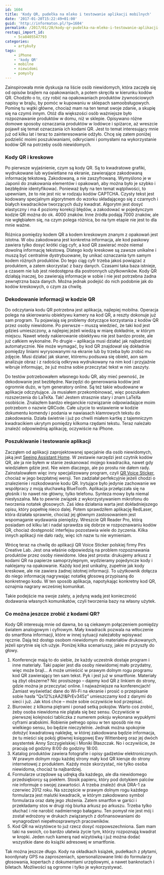 ```yaml
---
id: 1604
title: 'Kody QR, pudełka na mleko i testowanie aplikacji mobilnych'
date: '2017-01-20T15:22:49+01:00'
guid: 'http://informaton.pl/?p=1604'
permalink: /2017/01/20/kody-qr-pudelka-na-mleko-i-testowanie-aplikacji-mobilnych/
restapi_import_id:
    - 5ca8405547793
categories:
    - artykuły
tags:
    - iPhone
    - 'kody QR'
    - mobilne
    - niewidomi
    - pomysły
---
```


Zainspirowała mnie dyskusja na liście osób niewidomych, która zaczęła się od opisów brajlem na opakowaniach, a potem skręciła w kierunku kodów QR. Chodziło o to, czy robić na opakowaniach produktów żywnościowych napisy w brajlu, by pomóc w kupowaniu w sklepach samoobsługowych. Pominę tu wątki główne, chociaż mam na ten temat swoje zdanie, a skupię się na czymś innym. Otóż dla większości osób ważniejsze było rozpoznawanie produktów w domu, niż w sklepie. Opisywano różne domowe sposoby oznaczania produktów w lodówce i spiżarce, aż wreszcie pojawił się temat oznaczania ich kodami QR. Jest to temat interesujący mnie już od kilku lat i teraz to zainteresowanie odżyło. Chcę się zatem poniżej podzielić moimi poszukiwaniami, odkryciami i pomysłami na wykorzystanie kodów QR na potrzeby osób niewidomych.

### Kody QR i kreskowe

Po pierwsze wyjaśnienie, czym są kody QR. Są to kwadratowe grafiki, wydrukowane lub wyświetlane na ekranie, zawierające zakodowaną informację tekstową. Zakodowaną, a nie zaszyfrowaną. Wymyślono je w Japonii do znakowania elementów i opakowań, aby można było je szybko i bezbłędnie identyfikować. Ponieważ były na ten temat wątpliwości, to upewniam, że to nie jest nic w rodzaju kodów CAPTCHA. Czysty tekst jest kodowany specjalnym algorytmem do wzorku składającego się z czarnych i białych kwadracików tworzących duży kwadrat. Algorytm jest dosyć elastyczny i ma 4 poziomy korekcji błędów, a zakodować w pojedynczym kodzie QR można do ok. 4000 znaków. Inne źródła podają 7000 znaków, ale nie wgłębiałem się, na czym polega różnica, bo na tym etapie nie jest to dla mnie ważne.

Różnica pomiędzy kodem QR a kodem kreskowym znanym z opakowań jest istotna. W obu zakodowana jest konkretna informacja, ale kod paskowy zawiera tylko dosyć krótki ciąg cyfr, a kod QR zawierać może niemal dowolną informację tekstową. Dlatego kody kreskowe są zawsze unikalne i muszą być centralnie dystrybuowane, by unikać oznaczania tym samym kodem różnych produktów. Do tego ciąg cyfr trzeba jakoś powiązać z produktem, a zatem skorzystać z bazy danych. Czasami taka baza istnieje, a czasem nie lub jest niedostępna dla postronnych użytkowników. Kody QR działają inaczej, bo zawierają informacje w sobie i nie jest potrzebna żadna zewnętrzna baza danych. Można jednak podejść do nich podobnie jak do kodów kreskowych, o czym za chwilę.

### Dekodowanie informacji w kodzie QR

Do odczytania kodu QR potrzebna jest aplikacja, najlepiej mobilna. Operacja polega na skierowaniu obiektywu kamery na kod QR, a reszty dokonuje już sam program. Tu pojawiają się problemy dotyczące korzystania z kodów QR przez osoby niewidome. Po pierwsze – muszą wiedzieć, że taki kod jest gdzieś umieszczony, a najlepiej jeżeli wiedzą w miarę dokładnie, w którym miejscu. Nawet wtedy nakierowanie obiektywu nie jest bardzo proste, ale już całkiem wykonalne. Po drugie – aplikacja musi działać jak najbardziej automatycznie. Nie może wymagać, by kod QR znajdował się dokładnie pomiędzy liniami wyrysowanymi na ekranie lub by trzeba było zrobić mu zdjęcie. Musi działać jak skaner, któremu podsuwa się obiekt, aon sam analizuje obraz i z radością odkrywa wydrukowany na nim kod i przyjaźnie wibruje informując, że już można sobie przeczytać tekst w nim zaszyty.

Do testów potrzebowałem własnego kodu QR, aby mieć pewność, że dekodowanie jest bezbłędne. Narzędzi do generowania kodów jest ogromnie dużo, w tym generatory online. Są też takie wbudowane w aplikacje odczytujące. Ja musiałem przekombinować, więc poszukałem rozszerzenia do LaTeXa. Tak! Jestem strasznie stary i znam LaTeXa osobiście. Znalazłem bardzo eleganckie rozwiązanie odpowiadające moim potrzebom o nazwie QRCode. Całe użycie to wstawienie w kodzie dokumentu komendy i podania w nawiasach klamrowych tekstu do zakodowania. Działa świetnie i już po chwili miałem kartkę z tajemniczym kwadracikiem ukrytym pomiędzy kilkoma rzędami tekstu. Teraz należało znaleźć odpowiednią aplikację, oczywiście na iPhone.

### Poszukiwanie i testowanie aplikacji

Zacząłem od aplikacji zaprojektowanej specjalnie dla osób niewidomych, jaką jest [Seeing Assistant Home](https://itunes.apple.com/pl/app/seeing-assistant-home/id625146680?mt=8). W zestawie narzędzi jest czytnik kodów QR, ale ja nie byłem w stanie zeskanować mojego kwadracika, nawet gdy wiedziałem gdzie jest. Nie wiem dlaczego, ale po prostu nie dałem rady. Zainstalowałem więc inny specjalizowany program, czyli [QR Voice Sticker](https://itunes.apple.com/pl/app/qr-voice-sticker/id1071148575?mt=8), chociaż w jego bezpłatnej wersji. Ten zadziałał perfekcyjnie jeżeli chodzi o znalezienie i rozkodowanie kodu QR. Irytujące było jedynie zachowanie we współpracy z moją słuchawką BlueTooth. Aplikacja przełączała się na głośnik i to nawet nie główny, tylko telefonu. Synteza mowy była niemal niesłyszalna. Ma to pewnie związek z wykorzystywaniem mikrofonu do tworzenia notatek głosowych. Zaś idea działania warta jest dokładniejszego opisu, który popełnię nieco dalej. Potem sprawdziłem aplikację RedLaser, która działała sprawnie, chociaż jej głównym zastosowaniem jest wspomaganie wydawania pieniędzy. Wreszcie QR Reader Pro, którą posiadam od kilku lat i nadal sprawdza się dobrze w rozpoznawaniu kodów QR, chociaż dostępność interfejsu pozostawia wiele do życzenia. Kilka innych aplikacji nie dało rady, więc ich nazw tu nie wymieniam.

Wrócę teraz na chwilę do aplikacji QR Voice Sticker polskiej firmy Pirs Creative Lab. Jest ona właśnie odpowiedzią na problem rozpoznawania produktów przez osoby niewidome. Idea jest prosta: drukujemy arkusz z kodami QR na papierze samoprzylepnym, wydzieramy pojedyncze kody i naklejamy na opakowanie. Każdy kod jest unikalny, zupełnie jak kody kreskowe, ale nie zawiera żadnej istotnej informacji. To użytkownik dołącza do niego informację nagrywając notatkę głosową przypisaną do konkretnego kodu. W ten sposób aplikacja, napotykając konkretny kod QR, oznajmia nagrany wcześniej komunikat.

Takie podejście ma swoje zalety, a jedyną wadą jest konieczność dodawania własnych komunikatów, czyli tworzenia bazy na własny użytek.

### Co można jeszcze zrobić z kodami QR?

Kody QR interesują mnie od dawna, bo są ciekawym połączeniem pomiędzy światem analogowym i cyfrowym. Mały kwadracik pozwala na wtłoczenie do smartfona informacji, które w innej sytuacji należałoby wpisywać ręcznie. Dają też dostęp osobom niewidomym do materiałów drukowanych, jeżeli sprytnie się ich użyje. Poniżej kilka scenariuszy, jakie mi przyszły do głowy.

1. Konferencje mają to do siebie, że każdy uczestnik dostaje program i inne materiały. Taki papier jest dla osoby niewidomej mało przydatny, więc może brajl… A może umieścić w prawym dolnym rogu programu kod QR zawierający ten sam tekst. Pyk i jest już w smartfonie. Materiały są zbyt obszerne? Nic prostszego – dajemy kod QR z linkiem do strony, gdzie można je przeczytać online. I najważniejsze na konferencjach! Zamiast wyświetlać dane do Wi-Fi na ekranie i prosić o przepisanie sobie hasła “Qx12%zAA2!&amp;PrEv345z” umieszczamy kod z danymi do sieci i już. Jak ktoś chce – może sobie oczywiście kod przepisać.
2. Biurowiec z kilkoma piętrami i ponad setką pokojów. Warto coś zrobić, żeby osoba niewidoma nie plątała się bez sensu. Oczywiście w pierwszej kolejności tabliczka z numerem pokoju wykonana wypukłymi cyframi arabskimi. Robienie pełnego opisu w ten sposób nie ma wielkiego sensu, bo będzie nieczytelnie. Jednak można spokojnie dołożyć kwadratową naklejkę, w której zakodowana będzie informacja, że tu mieści się pokój głównej księgowej Ewy Wittenberg oraz jej dwóch asystentek Anny Szczygielskiej i Moniki Błaszczak. No i oczywiście, że pracują od godziny 8:00 do godziny 18:00.
3. Katalog produktów zawiera fotografie i opisy gadżetów elektronicznych. W prawym dolnym rogu każdej strony mały kod QR kieruje do strony internetowej z produktem. Każdy może skorzystać, nie tylko osoba niewidoma, chociaż ta najbardziej.
4. Formularze urzędowe są udręką dla każdego, ale dla niewidomego przedsiębiorcy są piekłem. Stosik papieru, który pod dotykiem palców nie informuje o swojej zawartości. A trzeba znaleźć druk DRA-1 za czerwiec 2012 roku. Na szczęście w prawym dolnym rogu każdego formularza jest malutki kwadracik, w którym zakodowano symbol formularza oraz datę jego złożenia. Zatem smartfon w garści i przekładamy stos w drugi róg biurka arkusz po arkuszu. Trzeba tylko słuchać i nie narobić nadmiernego bałaganu. Ten pomysł nie jest mój i został wdrożony w drukach związanych z dofinansowaniami do wynagrodzeń niepełnosprawnych pracowników.
5. Kod QR na wizytówce to już rzecz dosyć rozpowszechniona. Sam mam taki na swoich, co bardzo ułatwia życie tym, którzy rozpoznają kwadrat w kropki. Jeden ruch kamerą nad wizytówką i już można dodać wszystkie dane do książki adresowej w smartfonie.

Tak można jeszcze długo. Kody na okładkach książek, pudełkach z płytami, koordynaty GPS na zaproszeniach, spersonalizowane linki do formularzy głosowania, kopertach z dokumentami urzędowymi, a nawet banknotach i biletach. Możliwości są ogromne i tylko je wykorzystywać.
